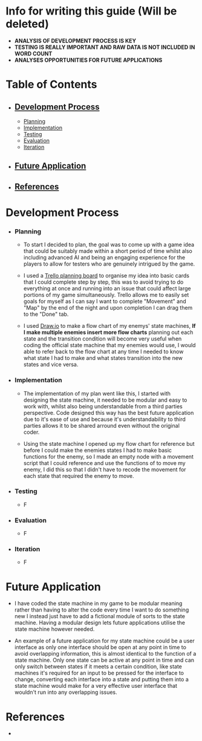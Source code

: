 # Info for writing this guide (Will be deleted)
   * **ANALYSIS OF DEVELOPMENT PROCESS IS KEY**
   * **TESTING IS REALLY IMPORTANT AND RAW DATA IS NOT INCLUDED IN WORD COUNT**
   * **ANALYSES OPPORTUNITIES FOR FUTURE APPLICATIONS**

<a name="Table-of-Contents"></a>
# Table of Contents
   * ## [Development Process](#Development-Process)
        * [Planning](#Planning)
        * [Implementation](#Implementation)
        * [Testing](#Testing)
        * [Evaluation](#Evaluation)
        * [Iteration](#Iteration)
   * ## [Future Application](#Future-Application)
   * ## [References](#References)
     
<a name="Development-Process"></a>
# Development Process
   <a name="Planning"></a>
   * ### Planning
       * To start I decided to plan, the goal was to come up with a game idea that could be suitably made within a short period of time whilst also including advanced AI and being an engaging experience for the players to allow for testers who are genuinely intrigued by the game.
       
       * I used a [Trello planning board](https://trello.com/invite/b/671c2038b631c2b34dd67730/ATTI95abe02e27cbc3b28b403a40269ce9310F1771B6/stealth) to organise my idea into basic cards that I could complete step by step, this was to avoid trying to do everything at once and running into an issue that could affect large portions of my game simultaneously. Trello allows me to easily set goals for myself as I can say I want to complete "Movement" and "Map" by the end of the night and upon completion I can drag them to the "Done" tab.
       
       * I used [Draw.io](https://drive.google.com/file/d/1UX8MGpArBnDSuwOPo4BcVhbL8r7_uIQn/view?usp=sharing) to make a flow chart of my enemys' state machines, **If I make multiple enemies insert more flow charts** planning out each state and the transition condition will become very useful when coding the official state machine that my enemies would use, I would able to refer back to the flow chart at any time I needed to know what state I had to make and what states transition into the new states and vice versa.

   <a name="Implementation"></a>
   * ### Implementation
       * The implementation of my plan went like this, I started with designing the state machine, it needed to be modular and easy to work with, whilst also being understandable from a third parties perspective. Code designed this way has the best future application due to it's ease of use and because it's understandability to third parties allows it to be shared arround even without the original coder.
         
       * Using the state machine I opened up my flow chart for reference but before I could make the enemies states I had to make basic functions for the enemy, so I made an empty node with a movement script that I could reference and use the functions of to move my enemy, I did this so that I didn't have to recode the movement for each state that required the enemy to move.
   
   <a name="Testing"></a>
   * ### Testing
       * F
   <a name="Evaluation"></a>
   * ### Evaluation
       * F
   <a name="Iteration"></a>
   * ### Iteration
       * F
         
<a name="Future-Application"></a>
# Future Application
   * I have coded the state machine in my game to be modular meaning rather than having to alter the code every time I want to do something new I instead just have to add a fictional module of sorts to the state machine. Having a modular design lets future applications utilise the state machine however needed.
   
   * An example of a future application for my state machine could be a user interface as only one interface should be open at any point in time to avoid overlapping information, this is almost identical to the function of a state machine. Only one state can be active at any point in time and can only switch between states if it meets a certain condition, like state machines it's required for an input to be pressed for the interface to change, converting each interface into a state and putting them into a state machine would make for a very effective user interface that wouldn't run into any overlapping issues.
         
# References
   * 
